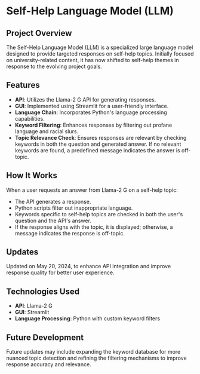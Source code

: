 # Self-Help Language Model (LLM)

## Project Overview
The Self-Help Language Model (LLM) is a specialized large language model designed to provide targeted responses on self-help topics. Initially focused on university-related content, it has now shifted to self-help themes in response to the evolving project goals.

## Features
- **API**: Utilizes the Llama-2 G API for generating responses.
- **GUI**: Implemented using Streamlit for a user-friendly interface.
- **Language Chain**: Incorporates Python's language processing capabilities.
- **Keyword Filtering**: Enhances responses by filtering out profane language and racial slurs.
- **Topic Relevance Check**: Ensures responses are relevant by checking keywords in both the question and generated answer. If no relevant keywords are found, a predefined message indicates the answer is off-topic.

## How It Works
When a user requests an answer from Llama-2 G on a self-help topic:
- The API generates a response.
- Python scripts filter out inappropriate language.
- Keywords specific to self-help topics are checked in both the user's question and the API's answer.
- If the response aligns with the topic, it is displayed; otherwise, a message indicates the response is off-topic.

## Updates
Updated on May 20, 2024, to enhance API integration and improve response quality for better user experience.

## Technologies Used
- **API**: Llama-2 G
- **GUI**: Streamlit
- **Language Processing**: Python with custom keyword filters

## Future Development
Future updates may include expanding the keyword database for more nuanced topic detection and refining the filtering mechanisms to improve response accuracy and relevance.

